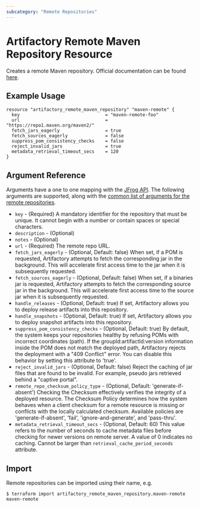 ```yaml
---
subcategory: "Remote Repositories"
---
```

# Artifactory Remote Maven Repository Resource

Creates a remote Maven repository.
Official documentation can be found [here](https://www.jfrog.com/confluence/display/JFROG/Maven+Repository).

## Example Usage

```hcl
resource "artifactory_remote_maven_repository" "maven-remote" {
  key                                = "maven-remote-foo"
  url                                = "https://repo1.maven.org/maven2/"
  fetch_jars_eagerly                 = true
  fetch_sources_eagerly              = false
  suppress_pom_consistency_checks    = false
  reject_invalid_jars                = true
  metadata_retrieval_timeout_secs    = 120
}
```

## Argument Reference

Arguments have a one to one mapping with the [JFrog API](https://www.jfrog.com/confluence/display/RTF/Repository+Configuration+JSON).
The following arguments are supported, along with the [common list of arguments for the remote repositories](remote.md).

* `key` - (Required) A mandatory identifier for the repository that must be unique. It cannot begin with a number or
  contain spaces or special characters.
* `description` - (Optional)
* `notes` - (Optional)
* `url` - (Required) The remote repo URL.
* `fetch_jars_eagerly` - (Optional, Default: false) When set, if a POM is requested, Artifactory attempts to fetch the corresponding jar in the background. This will accelerate first access time to the jar when it is subsequently requested.
* `fetch_sources_eagerly` - (Optional, Default: false) When set, if a binaries jar is requested, Artifactory attempts to fetch the corresponding source jar in the background. This will accelerate first access time to the source jar when it is subsequently requested.
* `handle_releases` - (Optional, Default: true) If set, Artifactory allows you to deploy release artifacts into this repository.
* `handle_snapshots` - (Optional, Default: true) If set, Artifactory allows you to deploy snapshot artifacts into this repository.
* `suppress_pom_consistency_checks` - (Optional, Default: true) By default, the system keeps your repositories healthy by refusing POMs with incorrect coordinates (path). If the groupId:artifactId:version information inside the POM does not match the deployed path, Artifactory rejects the deployment with a "409 Conflict" error. You can disable this behavior by setting this attribute to 'true'.
* `reject_invalid_jars` - (Optional, Default: false) Reject the caching of jar files that are found to be invalid. For example, pseudo jars retrieved behind a "captive portal".
* `remote_repo_checksum_policy_type` - (Optional, Default: 'generate-if-absent') Checking the Checksum effectively verifies the integrity of a deployed resource. The Checksum Policy determines how the system behaves when a client checksum for a remote resource is missing or conflicts with the locally calculated checksum. Available policies are 'generate-if-absent', 'fail', 'ignore-and-generate', and 'pass-thru'.
* `metadata_retrieval_timeout_secs` - (Optional, Default: 60) This value refers to the number of seconds to cache metadata files before checking for newer versions on remote server. A value of 0 indicates no caching. Cannot be larger than `retrieval_cache_period_seconds` attribute.

## Import

Remote repositories can be imported using their name, e.g.
```
$ terraform import artifactory_remote_maven_repository.maven-remote maven-remote
```
